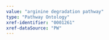 ```yaml
---
value: "arginine degradation pathway"
type: "Pathway Ontology"
xref-identifier: "0001261"
xref-dataSource: "PW"
---
```

